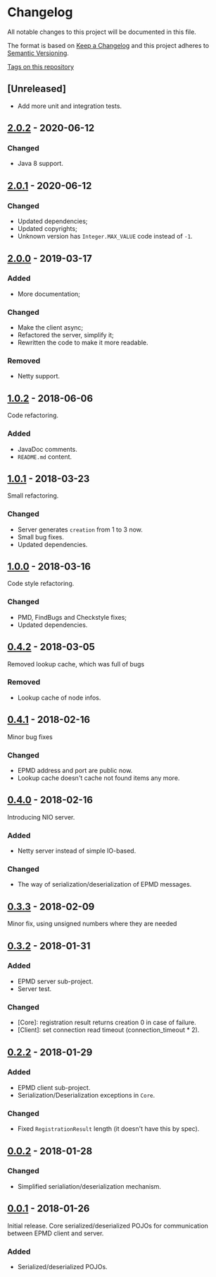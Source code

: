 # Changelog

All notable changes to this project will be documented in this file.

The format is based on [Keep a Changelog](http://keepachangelog.com/en/1.0.0/)
and this project adheres to [Semantic Versioning](http://semver.org/spec/v2.0.0.html).

[Tags on this repository](https://github.com/appulse-projects/epmd-java/tags)

## [Unreleased]

- Add more unit and integration tests.

## [2.0.2](https://github.com/appulse-projects/epmd-java/releases/tag/2.0.2) - 2020-06-12

### Changed

- Java 8 support.

## [2.0.1](https://github.com/appulse-projects/epmd-java/releases/tag/2.0.1) - 2020-06-12

### Changed

- Updated dependencies;
- Updated copyrights;
- Unknown version has `Integer.MAX_VALUE` code instead of `-1`.

## [2.0.0](https://github.com/appulse-projects/epmd-java/releases/tag/2.0.0) - 2019-03-17

### Added

- More documentation;

### Changed

- Make the client async;
- Refactored the server, simplify it;
- Rewritten the code to make it more readable.

### Removed

- Netty support.

## [1.0.2](https://github.com/appulse-projects/epmd-java/releases/tag/1.0.2) - 2018-06-06

Code refactoring.

### Added

- JavaDoc comments.
- `README.md` content.

## [1.0.1](https://github.com/appulse-projects/epmd-java/releases/tag/1.0.1) - 2018-03-23

Small refactoring.

### Changed

- Server generates `creation` from 1 to 3 now.
- Small bug fixes.
- Updated dependencies.

## [1.0.0](https://github.com/appulse-projects/epmd-java/releases/tag/1.0.0) - 2018-03-16

Code style refactoring.

### Changed

- PMD, FindBugs and Checkstyle fixes;
- Updated dependencies.

## [0.4.2](https://github.com/appulse-projects/epmd-java/releases/tag/0.4.2) - 2018-03-05

Removed lookup cache, which was full of bugs

### Removed

- Lookup cache of node infos.

## [0.4.1](https://github.com/appulse-projects/epmd-java/releases/tag/0.4.1) - 2018-02-16

Minor bug fixes

### Changed

- EPMD address and port are public now.
- Lookup cache doesn't cache not found items any more.

## [0.4.0](https://github.com/appulse-projects/epmd-java/releases/tag/0.4.0) - 2018-02-16

Introducing NIO server.

### Added

- Netty server instead of simple IO-based.

### Changed

- The way of serialization/deserialization of EPMD messages.

## [0.3.3](https://github.com/appulse-projects/epmd-java/releases/tag/0.3.3) - 2018-02-09

Minor fix, using unsigned numbers where they are needed

## [0.3.2](https://github.com/appulse-projects/epmd-java/releases/tag/0.3.2) - 2018-01-31

### Added

- EPMD server sub-project.
- Server test.

### Changed

- [Core]: registration result returns creation 0 in case of failure.
- [Client]: set connection read timeout (connection_timeout * 2).

## [0.2.2](https://github.com/appulse-projects/epmd-java/releases/tag/0.2.2) - 2018-01-29

### Added

- EPMD client sub-project.
- Serialization/Deserialization exceptions in `Core`.

### Changed

- Fixed `RegistrationResult` length (it doesn't have this by spec).

## [0.0.2](https://github.com/appulse-projects/epmd-java/releases/tag/0.0.2) - 2018-01-28

### Changed

- Simplified serialiation/deserialization mechanism.

## [0.0.1](https://github.com/appulse-projects/epmd-java/releases/tag/0.0.1) - 2018-01-26

Initial release. Core serialized/deserialized POJOs for communication between EPMD client and server.

### Added

- Serialized/deserialized POJOs.
